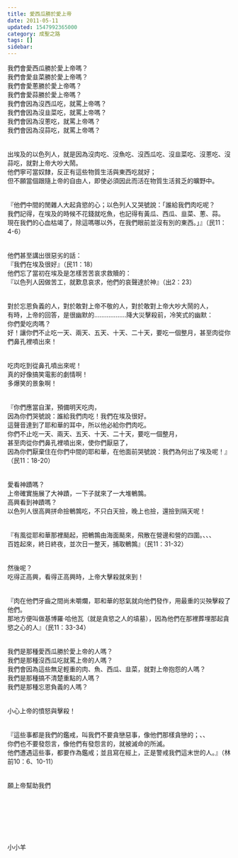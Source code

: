 ```yaml
---
title: 愛西瓜勝於愛上帝
date: 2011-05-11
updated: 1547992365000
category: 成聖之路
tags: []
sidebar: 
---
```


<p>我們會愛西瓜勝於愛上帝嗎？<br/>我們會愛韭菜勝於愛上帝嗎？<br/>我們會愛蔥勝於愛上帝嗎？<br/>我們會愛蒜勝於愛上帝嗎？<br/><!--more-->我們會因為沒西瓜吃，就罵上帝嗎？<br/>我們會因為沒韭菜吃，就罵上帝嗎？<br/>我們會因為沒蔥吃，就罵上帝嗎？<br/>我們會因為沒蒜吃，就罵上帝嗎？<br/><br/><br/>出埃及的以色列人，就是因為沒肉吃、沒魚吃、沒西瓜吃、沒韭菜吃、沒蔥吃、沒蒜吃，就對上帝大吵大鬧。<br/>他們寧可當奴隸，反正有這些物質生活與東西吃就好；<br/>但不願當個跟隨上帝的自由人，即使必須因此而活在物質生活貧乏的曠野中。<br/><br/><br/>『他們中間的閒雜人大起貪慾的心；以色列人又哭號說：「誰給我們肉吃呢？<br/>我們記得，在埃及的時候不花錢就吃魚，也記得有黃瓜、西瓜、韭菜、蔥、蒜。<br/>現在我們的心血枯竭了，除這嗎哪以外，在我們眼前並沒有別的東西。」』（民11：4-6）<br/><br/><br/>他們甚至講出很惡劣的話：<br/>『我們在埃及很好』（民11：18）<br/>他們忘了當初在埃及是怎樣苦苦哀求救贖的：<br/>『以色列人因做苦工，就歎息哀求，他們的哀聲達於神』（出2：23）<br/><br/><br/>對於忘恩負義的人，對於敢對上帝不敬的人，對於敢對上帝大吵大鬧的人，<br/>有時，上帝的回答，是很幽默的………………降大災擊殺前，冷笑式的幽默：<br/>你們愛吃肉嗎？<br/>好！讓你們不止吃一天、兩天、五天、十天、二十天，要吃一個整月，甚至肉從你們鼻孔裡噴出來！<br/><br/><br/>吃肉吃到從鼻孔噴出來呢！<br/>真的好像搞笑電影的劇情啊！<br/>多爆笑的景象啊！<br/><br/><br/>『你們應當自潔，預備明天吃肉，<br/>因為你們哭號說：誰給我們肉吃！我們在埃及很好。<br/>這聲音達到了耶和華的耳中，所以他必給你們肉吃。<br/>你們不止吃一天、兩天、五天、十天、二十天，要吃一個整月，<br/>甚至肉從你們鼻孔裡噴出來，使你們厭惡了，<br/>因為你們厭棄住在你們中間的耶和華，在他面前哭號說：我們為何出了埃及呢！』（民11：18-20）<br/><br/><br/>愛看神蹟嗎？<br/>上帝確實施展了大神蹟，一下子就來了一大堆鵪鶉。<br/>高興看到神蹟嗎？<br/>以色列人很高興拼命撿鵪鶉吃，不只白天撿，晚上也撿，還撿到隔天呢！<br/><br/><br/>『有風從耶和華那裡颳起，把鵪鶉由海面颳來，飛散在營邊和營的四圍。、、、<br/>百姓起來，終日終夜，並次日一整天，捕取鵪鶉』（民11：31-32）<br/><br/><br/>然後呢？<br/>吃得正高興，看得正高興時，上帝大擊殺就來到！<br/><br/><br/>『肉在他們牙齒之間尚未嚼爛，耶和華的怒氣就向他們發作，用最重的災殃擊殺了他們。<br/>那地方便叫做基博羅‧哈他瓦（就是貪慾之人的墳墓），因為他們在那裡葬埋那起貪慾之心的人』（民11：33-34）<br/><br/><br/>我們是那種愛西瓜勝於愛上帝的人嗎？<br/>我們是那種沒西瓜吃就罵上帝的人嗎？<br/>我們會因為這些無足輕重的肉、魚、西瓜、韭菜，就對上帝抱怨的人嗎？<br/>我們是那種搞不清楚重點的人嗎？<br/>我們是那種忘恩負義的人嗎？<br/><br/><br/>小心上帝的憤怒與擊殺！<br/><br/><br/>『這些事都是我們的鑑戒，叫我們不要貪戀惡事，像他們那樣貪戀的；、、<br/>你們也不要發怨言，像他們有發怨言的，就被滅命的所滅。<br/>他們遭遇這些事，都要作為鑑戒；並且寫在經上，正是警戒我們這末世的人。』（林前10：6、10-11）<br/><br/><br/>願上帝幫助我們<br/><br/><br/><br/><br/><br/><br/><br/>小小羊</p>